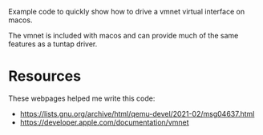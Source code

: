 Example code to quickly show how to drive a vmnet virtual interface on
macos.

The vmnet is included with macos and can provide much of the same features
as a tuntap driver.

# Resources

These webpages helped me write this code:

- https://lists.gnu.org/archive/html/qemu-devel/2021-02/msg04637.html
- https://developer.apple.com/documentation/vmnet

